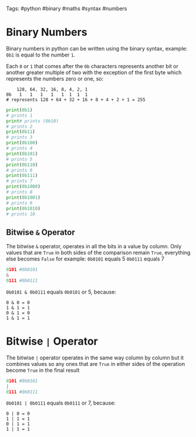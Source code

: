Tags:  #python #binary #maths #syntax #numbers 

# Binary Numbers
Binary numbers in python can be written using the binary syntax, example:
`0b1` is equal to the number `1`.

Each `0` or `1` that comes after the `0b` characters represents another bit or another greater multiple of two with the exception of the first byte which represents the numbers zero or one, so:
```
    128, 64, 32, 16, 8, 4, 2, 1
0b   1   1   1   1   1  1  1  1
# represents 128 + 64 + 32 + 16 + 8 + 4 + 2 + 1 = 255
```

```python
print(0b1)
# prints 1
print# prints (0b10)
# prints 2
print(0b11)
# prints 3
print(0b100)
# prints 4
print(0b101)
# prints 5
print(0b110)
# prints 6
print(0b111)
# prints 7
print(0b1000)
# prints 8
print(0b1001)
# prints 9
print(0b1010)
# prints 10
```

## Bitwise `&` Operator
The bitwise `&` operator, operates in all the bits in a value by column. Only values that are `True` in both sides of the comparison remain `True`, everything else becomes `False` for example:
`0b0101` equals 5
`0b0111` equals 7

```python
0101 #0b0101 
& 
0111 #0b0111
```

`0b0101 & 0b0111` equals `0b0101` or 5, because:

```
0 & 0 = 0
1 & 1 = 1
0 & 1 = 0
1 & 1 = 1
```

# Bitwise `|` Operator

The bitwise `|` operator operates in the same way column by column but it combines values so any ones that are `True` in either sides of the operation become `True` in the final result

```python
0101 #0b0101 
|
0111 #0b0111
```

`0b0101 | 0b0111` equals `0b0111` or 7, because:

```
0 | 0 = 0
1 | 1 = 1
0 | 1 = 1
1 | 1 = 1
```